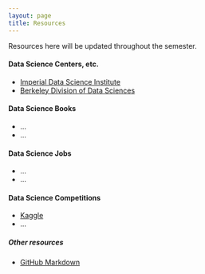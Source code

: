 ```yaml
---
layout: page
title: Resources 
---
```


Resources here will be updated throughout the semester. 

#### Data Science Centers, etc.

* [Imperial Data Science Institute](https://www.imperial.ac.uk/data-science/)
* [Berkeley Division of Data Sciences](http://data.berkeley.edu/)
	
#### Data Science Books

* ...
* ...
	
#### Data Science Jobs

* ...
* ...

#### Data Science Competitions

* [Kaggle](https://www.kaggle.com/competitions)
* ...


##### Other resources

* [GitHub Markdown](https://guides.github.com/features/mastering-markdown/)